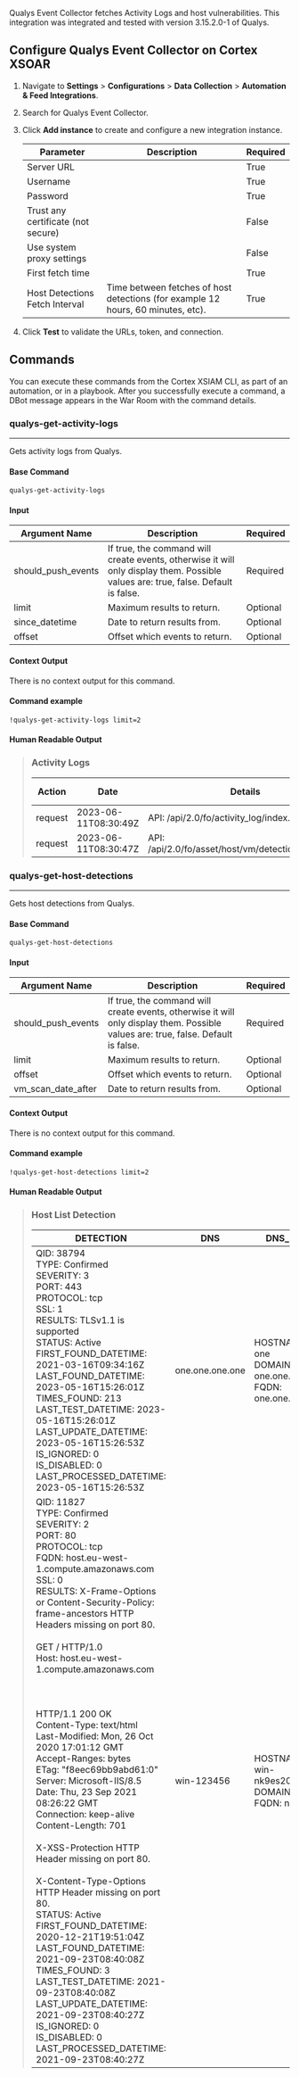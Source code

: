 Qualys Event Collector fetches Activity Logs and host vulnerabilities.
This integration was integrated and tested with version 3.15.2.0-1 of Qualys.

## Configure Qualys Event Collector on Cortex XSOAR

1. Navigate to **Settings** > **Configurations** > **Data Collection** > **Automation & Feed Integrations**. 
2. Search for Qualys Event Collector.
3. Click **Add instance** to create and configure a new integration instance.

    | **Parameter** | **Description** | **Required** |
    | --- | --- | --- |
    | Server URL |  | True |
    | Username |  | True |
    | Password |  | True |
    | Trust any certificate (not secure) |  | False |
    | Use system proxy settings |  | False |
    | First fetch time |  | True |
    | Host Detections Fetch Interval | Time between fetches of host detections \(for example 12 hours, 60 minutes, etc\). | True |

4. Click **Test** to validate the URLs, token, and connection.

## Commands

You can execute these commands from the Cortex XSIAM CLI, as part of an automation, or in a playbook.
After you successfully execute a command, a DBot message appears in the War Room with the command details.

### qualys-get-activity-logs

***
Gets activity logs from Qualys.

#### Base Command

`qualys-get-activity-logs`

#### Input

| **Argument Name** | **Description** | **Required** |
| --- | --- | --- |
| should_push_events | If true, the command will create events, otherwise it will only display them. Possible values are: true, false. Default is false. | Required | 
| limit | Maximum results to return. | Optional | 
| since_datetime | Date to return results from. | Optional | 
| offset | Offset which events to return. | Optional | 

#### Context Output

There is no context output for this command.
#### Command example
```!qualys-get-activity-logs limit=2```
#### Human Readable Output

>### Activity Logs
>|Action|Date|Details|Module| User IP | User Name |User Role|_time|event_type|
>|---|---|---|---|---------|-----------|---|---|---|
>| request | 2023-06-11T08:30:49Z | API: /api/2.0/fo/activity_log/index.php | auth | 1.1.1.1 | demisto   | Manager | 2023-06-11T08:30:49Z | activity_log |
>| request | 2023-06-11T08:30:47Z | API: /api/2.0/fo/asset/host/vm/detection/index.php | auth | 2.2.2.2 | demisto  | Manager | 2023-06-11T08:30:47Z | activity_log |


### qualys-get-host-detections

***
Gets host detections from Qualys.

#### Base Command

`qualys-get-host-detections`

#### Input

| **Argument Name** | **Description** | **Required** |
| --- | --- | --- |
| should_push_events | If true, the command will create events, otherwise it will only display them. Possible values are: true, false. Default is false. | Required | 
| limit | Maximum results to return. | Optional | 
| offset | Offset which events to return. | Optional | 
| vm_scan_date_after | Date to return results from. | Optional | 

#### Context Output

There is no context output for this command.
#### Command example
```!qualys-get-host-detections limit=2```
#### Human Readable Output

>### Host List Detection
>| DETECTION                                                                                                                                                                                                                                                                                                                                                                                                                                                                                                                                                                                                                                                                                                                                                                                                                                                                                                                                                                                                                                                                          | DNS        |DNS_DATA|ID| IP      |LAST_PC_SCANNED_DATE|LAST_SCAN_DATETIME|LAST_VM_SCANNED_DATE|LAST_VM_SCANNED_DURATION|OS|TRACKING_METHOD|_time|event_type|
>|------------------------------------------------------------------------------------------------------------------------------------------------------------------------------------------------------------------------------------------------------------------------------------------------------------------------------------------------------------------------------------------------------------------------------------------------------------------------------------------------------------------------------------------------------------------------------------------------------------------------------------------------------------------------------------------------------------------------------------------------------------------------------------------------------------------------------------------------------------------------------------------------------------------------------------------------------------------------------------------------------------------------------------------------------------------------------------|------------|---|---|---------|---|---|---|---|---|---|---|---|
>| QID: 38794<br/>TYPE: Confirmed<br/>SEVERITY: 3<br/>PORT: 443<br/>PROTOCOL: tcp<br/>SSL: 1<br/>RESULTS: TLSv1.1 is supported<br/>STATUS: Active<br/>FIRST_FOUND_DATETIME: 2021-03-16T09:34:16Z<br/>LAST_FOUND_DATETIME: 2023-05-16T15:26:01Z<br/>TIMES_FOUND: 213<br/>LAST_TEST_DATETIME: 2023-05-16T15:26:01Z<br/>LAST_UPDATE_DATETIME: 2023-05-16T15:26:53Z<br/>IS_IGNORED: 0<br/>IS_DISABLED: 0<br/>LAST_PROCESSED_DATETIME: 2023-05-16T15:26:53Z                                                                                                                                                                                                                                                                                                                                                                                                                                                                                                                                                                                                                                | one.one.one.one | HOSTNAME: one<br/>DOMAIN: one.one.one<br/>FQDN: one.one.one.one | 143444841 | 1.1.1.1 | 2022-12-06T12:03:46Z | 2023-05-16T15:26:53Z | 2023-05-16T15:26:01Z | 2130 | Linux 3.13 | DNS | 2021-03-16T09:34:16Z | host_list_detection |
>| QID: 11827<br/>TYPE: Confirmed<br/>SEVERITY: 2<br/>PORT: 80<br/>PROTOCOL: tcp<br/>FQDN: host.eu-west-1.compute.amazonaws.com<br/>SSL: 0<br/>RESULTS: X-Frame-Options or Content-Security-Policy: frame-ancestors HTTP Headers missing on port 80.<br/><br/>GET / HTTP/1.0<br/>Host: host.eu-west-1.compute.amazonaws.com<br/><br/><br/><br/>HTTP/1.1 200 OK<br/>Content-Type: text/html<br/>Last-Modified: Mon, 26 Oct 2020 17:01:12 GMT<br/>Accept-Ranges: bytes<br/>ETag: &quot;f8eec69bb9abd61:0&quot;<br/>Server: Microsoft-IIS/8.5<br/>Date: Thu, 23 Sep 2021 08:26:22 GMT<br/>Connection: keep-alive<br/>Content-Length: 701<br/><br/>X-XSS-Protection HTTP Header missing on port 80.<br/><br/>X-Content-Type-Options HTTP Header missing on port 80.<br/>STATUS: Active<br/>FIRST_FOUND_DATETIME: 2020-12-21T19:51:04Z<br/>LAST_FOUND_DATETIME: 2021-09-23T08:40:08Z<br/>TIMES_FOUND: 3<br/>LAST_TEST_DATETIME: 2021-09-23T08:40:08Z<br/>LAST_UPDATE_DATETIME: 2021-09-23T08:40:27Z<br/>IS_IGNORED: 0<br/>IS_DISABLED: 0<br/>LAST_PROCESSED_DATETIME: 2021-09-23T08:40:27Z | win-123456 | HOSTNAME: win-nk9es207bg6<br/>DOMAIN: null<br/>FQDN: null | 232347239 | 1.1.1.1 | 2020-10-21T07:33:01Z | 2021-09-23T08:40:27Z | 2021-09-23T08:40:08Z | 1129 | Windows 2012 R2 Standard | IP | 2020-12-21T19:51:04Z | host_list_detection |

